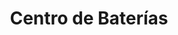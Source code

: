 ---
title: "Centro de Baterías"
url: /ciudad-autonoma-de-buenos-aires/centro-de-baterias-avenida-alvarez-thomas/
shop: Autowerkstatt
---